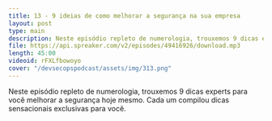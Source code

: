 ```yaml
---
title: 13 - 9 ideias de como melhorar a segurança na sua empresa
layout: post
type: main
description: Neste episódio repleto de numerologia, trouxemos 9 dicas experts para você melhorar a segurança hoje mesmo. Cada um compilou dicas sensacionais exclusivas para você.
file: https://api.spreaker.com/v2/episodes/49416926/download.mp3
length: 45:00
videoid: rFXLfbowoyo
cover: "/devsecopspodcast/assets/img/313.png"
---
```


Neste episódio repleto de numerologia, trouxemos 9 dicas experts para você melhorar a segurança hoje mesmo. Cada um compilou dicas sensacionais exclusivas para você.
